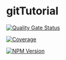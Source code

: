 # gitTutorial
[![Quality Gate Status](http://sonarqube.innovacioncarvajal.com/api/project_badges/measure?project=easyliq-auth-service&metric=alert_status&token=b71a701dc3bbde6f5a218cf1b16ccf19983fa878)](http://sonarqube.innovacioncarvajal.com/dashboard?id=easyliq-auth-service)

[![Coverage](http://sonarqube.innovacioncarvajal.com/api/project_badges/measure?project=easyliq-auth-service&metric=coverage&token=b71a701dc3bbde6f5a218cf1b16ccf19983fa878)](http://sonarqube.innovacioncarvajal.com/dashboard?id=easyliq-auth-service)


<a href="https://www.npmjs.com/~nestjscore" target="_blank"><img src="http://sonarqube.innovacioncarvajal.com/api/project_badges/measure?project=easyliq-auth-service&metric=alert_status&token=b71a701dc3bbde6f5a218cf1b16ccf19983fa878" alt="NPM Version" /></a>

